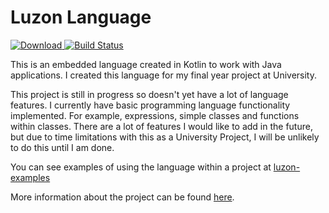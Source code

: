 # Luzon Language

[ ![Download](https://api.bintray.com/packages/ch629/luzon/luzon/images/download.svg) ](https://bintray.com/ch629/luzon/luzon/_latestVersion)
[![Build Status](https://travis-ci.org/ch629/luzon.svg?branch=master)](https://travis-ci.org/ch629/luzon)

This is an embedded language created in Kotlin to work with Java applications.
I created this language for my final year project at University. 

This project is still in progress so doesn't yet have a lot of language features.
I currently have basic programming language functionality implemented. For example, expressions, simple classes and functions within classes. 
There are a lot of features I would like to add in the future, but due to time limitations with this as a University Project, I will be unlikely to do this until I am done. 

You can see examples of using the language within a project at [luzon-examples](https://www.github.com/ch629/luzon-examples)

More information about the project can be found [here](https://folio.brighton.ac.uk/user/ch629/luzon).
